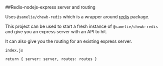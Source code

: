 ##Redis-nodejs-express server and routing

Uses `@samelie/chewb-redis`
which is a wrapper around [redis](https://www.npmjs.com/package/redis) package.

This project can be used to start a fresh instance of `@samelie/chewb-redis` and give you an express server with an API to hit.

It can also give you the routing for an existing express server.

`index.js`

`
  return {
    server: server,
    routes: routes
  }
`
